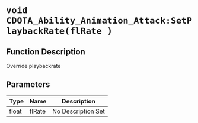 # `void CDOTA_Ability_Animation_Attack:SetPlaybackRate(flRate )`
## Function Description
Override playbackrate
## Parameters
Type|Name|Description
--|--|--
float|flRate|No Description Set
